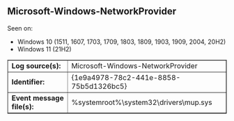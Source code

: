 ## Microsoft-Windows-NetworkProvider

Seen on:
* Windows 10 (1511, 1607, 1703, 1709, 1803, 1809, 1903, 1909, 2004, 20H2)
* Windows 11 (21H2)

<table border="1" class="docutils">
  <tbody>
    <tr>
      <td><b>Log source(s):</b></td>
      <td>Microsoft-Windows-NetworkProvider</td>
    </tr>
    <tr>
      <td><b>Identifier:</b></td>
      <td>{1e9a4978-78c2-441e-8858-75b5d1326bc5}</td>
    </tr>
    <tr>
      <td><b>Event message file(s):</b></td>
      <td>%systemroot%\system32\drivers\mup.sys</td>
    </tr>
  </tbody>
</table>

&nbsp;

